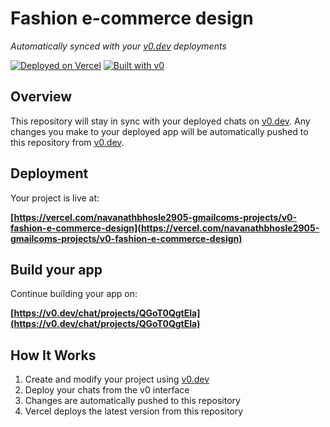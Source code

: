 # Fashion e-commerce design

*Automatically synced with your [v0.dev](https://v0.dev) deployments*

[![Deployed on Vercel](https://img.shields.io/badge/Deployed%20on-Vercel-black?style=for-the-badge&logo=vercel)](https://tejaswinibhosle.vercel.app)
[![Built with v0](https://img.shields.io/badge/Built%20with-v0.dev-black?style=for-the-badge)](https://v0.dev/chat/projects/QGoT0QgtEla)

## Overview

This repository will stay in sync with your deployed chats on [v0.dev](https://v0.dev).
Any changes you make to your deployed app will be automatically pushed to this repository from [v0.dev](https://v0.dev).

## Deployment

Your project is live at:

**[https://vercel.com/navanathbhosle2905-gmailcoms-projects/v0-fashion-e-commerce-design](https://vercel.com/navanathbhosle2905-gmailcoms-projects/v0-fashion-e-commerce-design)**

## Build your app

Continue building your app on:

**[https://v0.dev/chat/projects/QGoT0QgtEla](https://v0.dev/chat/projects/QGoT0QgtEla)**

## How It Works

1. Create and modify your project using [v0.dev](https://v0.dev)
2. Deploy your chats from the v0 interface
3. Changes are automatically pushed to this repository
4. Vercel deploys the latest version from this repository
